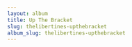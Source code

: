 ```yaml
---
layout: album
title: Up The Bracket
slug: thelibertines-upthebracket
album_slug: thelibertines-upthebracket
---
```

